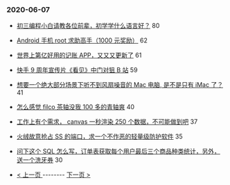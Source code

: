 ### 2020-06-07 
- [初三编程小白请教各位前辈，初学学什么语言好？](https://www.v2ex.com/t/679323) 80
- [Android 手机 root 求助高手（1000 元奖励）](https://www.v2ex.com/t/679270) 62
- [世界上第亿好用的记账 APP，又又又更新了](https://www.v2ex.com/t/679316) 61
- [快手 9 周年宣传片《看见》中门对狙 B 站](https://www.v2ex.com/t/679330) 59
- [想要一个绝大部分场景下听不到风扇噪音的 Mac 电脑, 是不是只有 iMac 了？](https://www.v2ex.com/t/679344) 41
- [怎么感觉 filco 茶轴没我 100 多的青轴爽](https://www.v2ex.com/t/679255) 40
- [工作上有个需求， canvas 一秒渲染 250 个数据，不可能做到吧](https://www.v2ex.com/t/679336) 37
- [火绒故意抢占 SS 的端口，求一个不作恶的轻量级防护软件](https://www.v2ex.com/t/679451) 35
- [问下这个 SQL 怎么写，订单表获取每个用户最后三个商品种类统计，另外，送一个洗牙券](https://www.v2ex.com/t/679254) 30 

- [ < 上一页 ](https://github.com/able8/v2ex-hot-record/blob/master/2020-06-06.md) -------- [ 下一页 > ](https://github.com/able8/v2ex-hot-record/blob/master/2020-06-08.md)